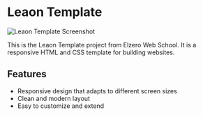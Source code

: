 # Leaon Template

![Leaon Template Screenshot](screenshot.png)

This is the Leaon Template project from Elzero Web School. It is a responsive HTML and CSS template for building websites.

## Features

- Responsive design that adapts to different screen sizes
- Clean and modern layout
- Easy to customize and extend
